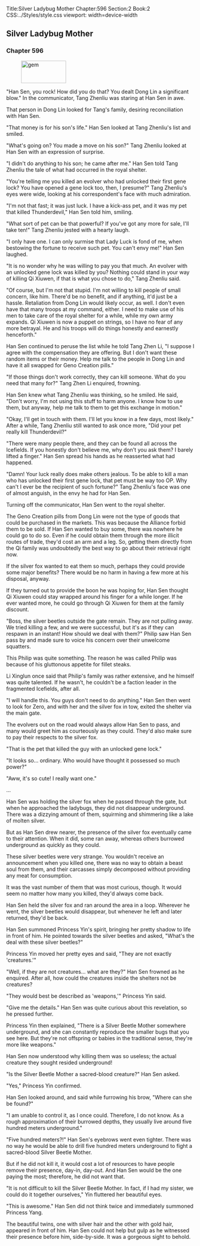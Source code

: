 Title:Silver Ladybug Mother 
Chapter:596 
Section:2 
Book:2 
CSS:../Styles/style.css 
viewport: width=device-width
  
## Silver Ladybug Mother
### Chapter 596
  
<figure>
	<img src="../Images/gem.gif" alt="gem" id="gem" width="120" height="60" />
</figure>
  

  
"Han Sen, you rock! How did you do that? You dealt Dong Lin a significant blow." In the communicator, Tang Zhenliu was staring at Han Sen in awe.

That person in Dong Lin looked for Tang's family, desiring reconciliation with Han Sen.

"That money is for his son's life." Han Sen looked at Tang Zhenliu's list and smiled.

"What's going on? You made a move on his son?" Tang Zhenliu looked at Han Sen with an expression of surprise.

"I didn't do anything to his son; he came after me." Han Sen told Tang Zhenliu the tale of what had occurred in the royal shelter.

"You're telling me you killed an evolver who had unlocked their first gene lock? You have opened a gene lock too, then, I presume?" Tang Zhenliu's eyes were wide, looking at his correspondent's face with much admiration.

"I'm not that fast; it was just luck. I have a kick-ass pet, and it was my pet that killed Thunderdevil," Han Sen told him, smiling.

"What sort of pet can be that powerful? If you've got any more for sale, I'll take ten!" Tang Zhenliu jested with a hearty laugh.

"I only have one. I can only surmise that Lady Luck is fond of me, when bestowing the fortune to receive such pet. You can't envy me!" Han Sen laughed.

"It is no wonder why he was willing to pay you that much. An evolver with an unlocked gene lock was killed by you? Nothing could stand in your way of killing Qi Xiuwen, if that is what you chose to do," Tang Zhenliu said.

"Of course, but I'm not that stupid. I'm not willing to kill people of small concern, like him. There'd be no benefit, and if anything, it'd just be a hassle. Retaliation from Dong Lin would likely occur, as well. I don't even have that many troops at my command, either. I need to make use of his men to take care of the royal shelter for a while, while my own army expands. Qi Xiuwen is now a puppet on strings, so I have no fear of any more betrayal. He and his troops will do things honestly and earnestly henceforth."

Han Sen continued to peruse the list while he told Tang Zhen Li, "I suppose I agree with the compensation they are offering. But I don't want these random items or their money. Help me talk to the people in Dong Lin and have it all swapped for Geno Creation pills."

"If those things don't work correctly, they can kill someone. What do you need that many for?" Tang Zhen Li enquired, frowning.

Han Sen knew what Tang Zhenliu was thinking, so he smiled. He said, "Don't worry, I'm not using this stuff to harm anyone. I know how to use them, but anyway, help me talk to them to get this exchange in motion."

"Okay, I'll get in touch with them. I'll let you know in a few days, most likely." After a while, Tang Zhenliu still wanted to ask once more, "Did your pet really kill Thunderdevil?"

"There were many people there, and they can be found all across the Icefields. If you honestly don't believe me, why don't you ask them? I barely lifted a finger." Han Sen spread his hands as he reasserted what had happened.

"Damn! Your luck really does make others jealous. To be able to kill a man who has unlocked their first gene lock, that pet must be way too OP. Why can't I ever be the recipient of such fortune?" Tang Zhenliu's face was one of almost anguish, in the envy he had for Han Sen.

Turning off the communicator, Han Sen went to the royal shelter.

The Geno Creation pills from Dong Lin were not the type of goods that could be purchased in the markets. This was because the Alliance forbid them to be sold. If Han Sen wanted to buy some, there was nowhere he could go to do so. Even if he could obtain them through the more illicit routes of trade, they'd cost an arm and a leg. So, getting them directly from the Qi family was undoubtedly the best way to go about their retrieval right now.

If the silver fox wanted to eat them so much, perhaps they could provide some major benefits? There would be no harm in having a few more at his disposal, anyway.

If they turned out to provide the boon he was hoping for, Han Sen thought Qi Xiuwen could stay wrapped around his finger for a while longer. If he ever wanted more, he could go through Qi Xiuwen for them at the family discount.

"Boss, the silver beetles outside the gate remain. They are not pulling away. We tried killing a few, and we were successful, but it's as if they can respawn in an instant! How should we deal with them?" Philip saw Han Sen pass by and made sure to voice his concern over their unwelcome squatters.

This Philip was quite something. The reason he was called Philip was because of his gluttonous appetite for fillet steaks.

Li Xinglun once said that Philip's family was rather extensive, and he himself was quite talented. If he wasn't, he couldn't be a faction leader in the fragmented Icefields, after all.

"I will handle this. You guys don't need to do anything." Han Sen then went to look for Zero, and with her and the silver fox in tow, exited the shelter via the main gate.

The evolvers out on the road would always allow Han Sen to pass, and many would greet him as courteously as they could. They'd also make sure to pay their respects to the silver fox.

"That is the pet that killed the guy with an unlocked gene lock."

"It looks so... ordinary. Who would have thought it possessed so much power?"

"Aww, it's so cute! I really want one."

…

Han Sen was holding the silver fox when he passed through the gate, but when he approached the ladybugs, they did not disappear underground. There was a dizzying amount of them, squirming and shimmering like a lake of molten silver.

But as Han Sen drew nearer, the presence of the silver fox eventually came to their attention. When it did, some ran away, whereas others burrowed underground as quickly as they could.

These silver beetles were very strange. You wouldn't receive an announcement when you killed one, there was no way to obtain a beast soul from them, and their carcasses simply decomposed without providing any meat for consumption.

It was the vast number of them that was most curious, though. It would seem no matter how many you killed, they'd always come back.

Han Sen held the silver fox and ran around the area in a loop. Wherever he went, the silver beetles would disappear, but whenever he left and later returned, they'd be back.

Han Sen summoned Princess Yin's spirit, bringing her pretty shadow to life in front of him. He pointed towards the silver beetles and asked, "What's the deal with these silver beetles?"

Princess Yin moved her pretty eyes and said, "They are not exactly 'creatures.'"

"Well, if they are not creatures... what are they?" Han Sen frowned as he enquired. After all, how could the creatures inside the shelters not be creatures?

"They would best be described as 'weapons,'" Princess Yin said.

"Give me the details." Han Sen was quite curious about this revelation, so he pressed further.

Princess Yin then explained, "There is a Silver Beetle Mother somewhere underground, and she can constantly reproduce the smaller bugs that you see here. But they're not offspring or babies in the traditional sense, they're more like weapons."

Han Sen now understood why killing them was so useless; the actual creature they sought resided underground!

"Is the Silver Beetle Mother a sacred-blood creature?" Han Sen asked.

"Yes," Princess Yin confirmed.

Han Sen looked around, and said while furrowing his brow, "Where can she be found?"

"I am unable to control it, as I once could. Therefore, I do not know. As a rough approximation of their burrowed depths, they usually live around five hundred meters underground."

"Five hundred meters?!" Han Sen's eyebrows went even tighter. There was no way he would be able to drill five hundred meters underground to fight a sacred-blood Silver Beetle Mother.

But if he did not kill it, it would cost a lot of resources to have people remove their presence, day-in, day-out. And Han Sen would be the one paying the most; therefore, he did not want that.

"It is not difficult to kill the Silver Beetle Mother. In fact, if I had my sister, we could do it together ourselves," Yin fluttered her beautiful eyes.

"This is awesome." Han Sen did not think twice and immediately summoned Princess Yang.

The beautiful twins, one with silver hair and the other with gold hair, appeared in front of him. Han Sen could not help but gulp as he witnessed their presence before him, side-by-side. It was a gorgeous sight to behold.